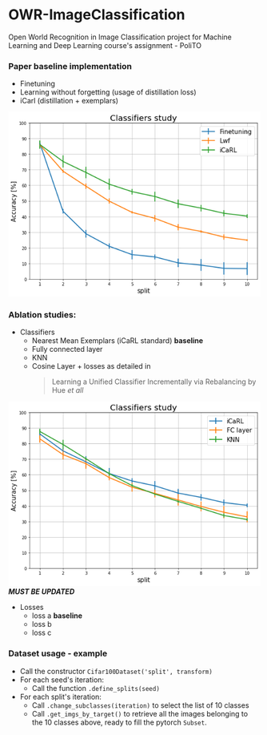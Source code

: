 # OWR-ImageClassification
Open World Recognition in Image Classification project for Machine Learning and Deep Learning course's assignment - PoliTO

### Paper baseline implementation
* Finetuning
* Learning without forgetting (usage of distillation loss)
* iCarl (distillation + exemplars)

![Screenshot](plots/comparison.png)

### Ablation studies:
* Classifiers
    - Nearest Mean Exemplars (iCaRL standard) **baseline**
    - Fully connected layer 
    - KNN
    - Cosine Layer + losses as detailed in 
        > Learning a Unified Classifier Incrementally via Rebalancing by Hue *et all* 

![Screenshot](plots/classifier_study.png)
***MUST BE UPDATED***

* Losses
    - loss a **baseline**
    - loss b
    - loss c


### Dataset usage - example

* Call the constructor `Cifar100Dataset('split', transform)`
* For each seed's iteration:
    - Call the function `.define_splits(seed)`
* For each split's iteration:
    - Call `.change_subclasses(iteration)` to select the list of 10 classes
    - Call `.get_imgs_by_target()` to retrieve all the images belonging to the 10 classes above, ready to fill the pytorch `Subset`.
